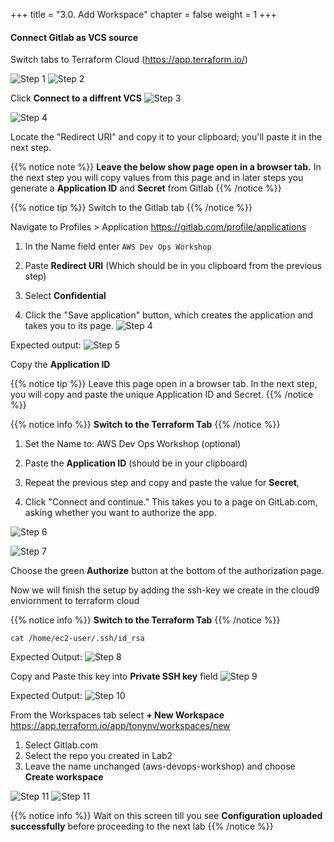 +++
title = "3.0. Add Workspace"
chapter = false
weight = 1
+++

#### Connect Gitlab as VCS source

Switch tabs to Terraform Cloud (https://app.terraform.io/)

![Step 1](/images/lab3/create_workspace.png)
![Step 2](/images/lab3/change_vcs.png)

Click __Connect to a diffrent VCS__
![Step 3](/images/lab3/choose_gitlab.png)


![Step 4](/images/lab3/copy_redirect_uri.png)

Locate the "Redirect URI" and copy it to your clipboard; you'll paste it in the next step.

{{% notice note %}}
__Leave the below show page open in a browser tab.__ In the next step you will copy values from this page and in later steps you generate a __Application ID__ and __Secret__ from Gitlab
{{% /notice %}}



{{% notice tip %}}
Switch to the Gitlab tab
{{% /notice %}}

Navigate to Profiles > Application  https://gitlab.com/profile/applications

1. In the Name field enter `AWS Dev Ops Workshop`

2. Paste __Redirect URI__ (Which should be in you clipboard from the previous step)

3. Select __Confidential__

4. Click the "Save application" button, which creates the application and takes you to its page.
![Step 4](/images/lab3/add_gitlab_application.png)

Expected output:
![Step 5](/images/lab3/gitlab_applicationid_and_secret.png)

Copy the __Application ID__

{{% notice tip %}}
Leave this page open in a browser tab. In the next step, you will copy and paste the unique Application ID and Secret. 
{{% /notice %}}




{{% notice info %}}
__Switch to the Terraform Tab__ 
{{% /notice %}}


1. Set the Name to: AWS Dev Ops Workshop (optional)

2. Paste the __Application ID__ (should be in your clipboard)

3. Repeat the previous step and copy and paste the value for __Secret__,

4. Click "Connect and continue." This takes you to a page on GitLab.com, asking whether you want to authorize the app.

![Step 6](/images/lab3/connect_and_continue.png)

![Step 7](/images/lab3/chose_authorize.png)

Choose the green __Authorize__ button at the bottom of the authorization page.

Now we will finish the setup by adding the ssh-key we create in the cloud9 enviornment to terraform cloud

{{% notice info %}}
__Switch to the Terraform Tab__ 
{{% /notice %}}

```
cat /home/ec2-user/.ssh/id_rsa
```

Expected Output:
![Step 8](/images/lab3/cat_ssh_key.png)

Copy and Paste this key into __Private SSH key__ field
![Step 9](/images/lab3/tf_paste_ssh_key.png)

Expected Output:
![Step 10](/images/lab3/completed_adding_vcs_provider.png)

From the Workspaces tab select __+ New Workspace__  https://app.terraform.io/app/tonynv/workspaces/new

1. Select Gitlab.com
2. Select the repo you created in Lab2 
3. Leave the name unchanged (aws-devops-workshop) and choose __Create workspace__

![Step 11](/images/lab3/select_gitlab_repo.png)
![Step 11](/images/lab3/select_create_workspace.png)


{{% notice info %}}
Wait on this screen till you see __Configuration uploaded successfully__ before proceeding to the next lab
{{% /notice %}}

